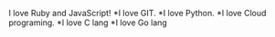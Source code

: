 I love Ruby and JavaScript!
*I love GIT.
*I love Python.
*I love Cloud programing.
*I love C lang
*I love Go lang
